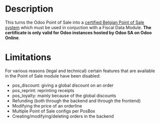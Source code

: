 # Description

This turns the Odoo Point of Sale into a [certified Belgian Point of Sale system](http://www.systemedecaisseenregistreuse.be/systemes-certifies) which must be used in conjuction with a Fiscal Data Module. **The certificate is only valid for Odoo instances hosted by Odoo SA on Odoo Online**.

# Limitations

For various reasons (legal and technical) certain features that are available in the Point of Sale module have been disabled:

* pos_discount: giving a global discount on an order
* pos_reprint: reprinting receipts
* pos_loyalty: mainly because of the global discounts
* Refunding (both through the backend and through the frontend)
* Modifying the price of an orderline
* Multiple Point of Sale configs per PosBox
* Creating/modifying/deleting orders in the backend